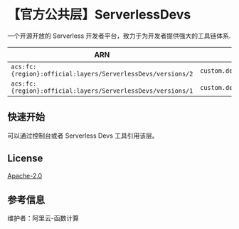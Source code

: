
# 【官方公共层】ServerlessDevs

一个开源开放的 Serverless 开发者平台，致力于为开发者提供强大的工具链体系.

| ARN  |  兼容运行时  | 版本 |
|------|------|--------|
| `acs:fc:{region}:official:layers/ServerlessDevs/versions/2` | `custom.debian10`,`python3.10`,`custom`,`python3.9`,`python3`,`nodejs16`,`nodejs14`,`java11`,`java8`,`go1`,`dotnetcore3.1`,`php7.2`   |  v3.0.0  |
| `acs:fc:{region}:official:layers/ServerlessDevs/versions/1` | `custom.debian10`,`python3.10`,`custom`,`python3.9`,`python3`,`nodejs16`,`nodejs14`,`java11`,`java8`,`go1`,`dotnetcore3.1`,`php7.2`   |  v2.1.14  |

## 快速开始

可以通过控制台或者 Serverless Devs 工具引用该层。

## License

[Apache-2.0](https://github.com/Serverless-Devs/Serverless-Devs/blob/master/LICENSE)

## 参考信息

维护者：阿里云-函数计算
